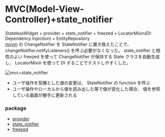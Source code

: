# MVC(Model-View-Controller)+state_notifier

StatelessWidget + provider + state_notifier + freezed + LocatorMixin(DI: Dependency Injection) + EntityRepository  
[mvvm](https://github.com/keyber-inc/flutter_architecture/tree/mvvm) の ChangeNotifier を StateNotifier に置き換えたことで、 changeNotifier.notifyListeners() を呼ぶ必要がなくなった。
state_notifier と相性のよい freezed を使って ChangeNotifier が保持する State クラスを自動生成し、 LocatorMixin を使って DI することでテストしやすくした。

![mvc+state_notifier](https://user-images.githubusercontent.com/13707135/86937058-c051a080-c179-11ea-856e-88de92aba543.png)

* ユーザ操作を契機とした値の変更は、 StateNotifier の function を呼ぶ
* ユーザ操作やローカルから値を読み出した等で値が変化した場合、 値を参照している画面が勝手に更新される

### package

* [provider](https://pub.dev/packages/provider)
* [state_notifier](https://pub.dev/packages/state_notifier)
* [freezed](https://pub.dev/packages/freezed)
